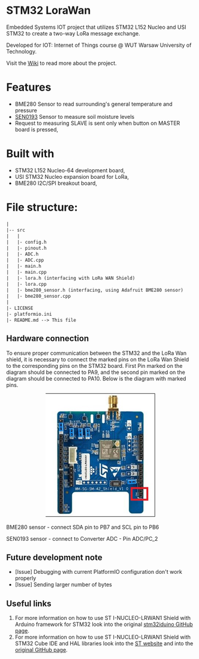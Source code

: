 # STM32 LoraWan

Embedded Systems IOT project that utilizes STM32 L152 Nucleo and USI STM32 to create a two-way LoRa message exchange.

Developed for IOT: Internet of Things course @ WUT Warsaw University of
Technology.

Visit the [Wiki](https://github.com/pmielech/stm32-lorawan/wiki) to read more
about the project.

# Features

- BME280 Sensor to read surrounding's general temperature and pressure
- [SEN0193](https://wiki.dfrobot.com/Capacitive_Soil_Moisture_Sensor_SKU_SEN0193) Sensor to measure soil moisture levels
- Request to measuring SLAVE is sent only when button on MASTER board is pressed,

# Built with

- STM32 L152 Nucleo-64 development board,
- USI STM32 Nucleo expansion board for LoRa,
- BME280 I2C/SPI breakout board,

# File structure:

```
|
|-- src
|   |
|   |- config.h
|   |- pinout.h
|   |- ADC.h
|   |- ADC.cpp
|   |- main.h
|   |- main.cpp
|   |- lora.h (interfacing with LoRa WAN Shield)
|   |- lora.cpp
|   |- bme280_sensor.h (interfacing, using Adafruit BME280 sensor)
|   |- bme280_sensor.cpp
|
|- LICENSE
|- platformio.ini
|- README.md --> This file
```
## Hardware connection
To ensure proper communication between the STM32 and the LoRa Wan shield, it is necessary to connect the marked pins on the LoRa Wan Shield to the corresponding pins on the STM32 board. First Pin marked on the diagram should be connected to PA9, and the second pin marked on the diagram should be connected to PA10. Below is the diagram with marked pins.
<p align="center">
  <img src="images/Lora_Wan_pins.jpg" alt="Picture">
</p>

BME280 sensor - connect SDA pin to PB7 and SCL pin to PB6

SEN0193 sensor - connect to Converter ADC - Pin ADC/PC_2

## Future development note

- [Issue] Debugging with current PlatformIO configuration don't work properly
- [Issue] Sending larger number of bytes

## Useful links

1. For more information on how to use ST I-NUCLEO-LRWAN1 Shield with Arduino framework for STM32 look into the original [stm32iduino GitHub page](https://github.com/stm32duino/I-NUCLEO-LRWAN1).
2. For more information on how to use ST I-NUCLEO-LRWAN1 Shield with STM32 Cube IDE and HAL libraries look into the [ST website](https://www.st.com/en/evaluation-tools/i-nucleo-lrwan1.html) and into the [original GitHub page](https://github.com/USIWP1Module/USI_I-NUCLEO-LRWAN1).
